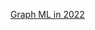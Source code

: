 

[Graph ML in 2022](https://towardsdatascience.com/graph-ml-in-2022-where-are-we-now-f7f8242599e0)
